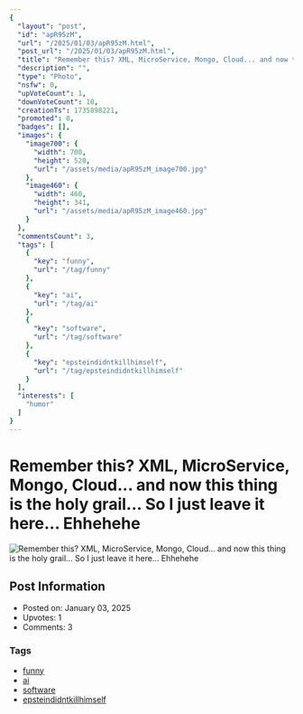```yaml
---
{
  "layout": "post",
  "id": "apR95zM",
  "url": "/2025/01/03/apR95zM.html",
  "post_url": "/2025/01/03/apR95zM.html",
  "title": "Remember this? XML, MicroService, Mongo, Cloud... and now this thing is the holy grail... So I just leave it here... Ehhehehe",
  "description": "",
  "type": "Photo",
  "nsfw": 0,
  "upVoteCount": 1,
  "downVoteCount": 10,
  "creationTs": 1735898221,
  "promoted": 0,
  "badges": [],
  "images": {
    "image700": {
      "width": 700,
      "height": 520,
      "url": "/assets/media/apR95zM_image700.jpg"
    },
    "image460": {
      "width": 460,
      "height": 341,
      "url": "/assets/media/apR95zM_image460.jpg"
    }
  },
  "commentsCount": 3,
  "tags": [
    {
      "key": "funny",
      "url": "/tag/funny"
    },
    {
      "key": "ai",
      "url": "/tag/ai"
    },
    {
      "key": "software",
      "url": "/tag/software"
    },
    {
      "key": "epsteindidntkillhimself",
      "url": "/tag/epsteindidntkillhimself"
    }
  ],
  "interests": [
    "humor"
  ]
}
---
```


# Remember this? XML, MicroService, Mongo, Cloud... and now this thing is the holy grail... So I just leave it here... Ehhehehe

![Remember this? XML, MicroService, Mongo, Cloud... and now this thing is the holy grail... So I just leave it here... Ehhehehe](/assets/media/apR95zM_image700.jpg)

## Post Information

- Posted on: January 03, 2025
- Upvotes: 1
- Comments: 3

### Tags

- [funny](/tag/funny)
- [ai](/tag/ai)
- [software](/tag/software)
- [epsteindidntkillhimself](/tag/epsteindidntkillhimself)
